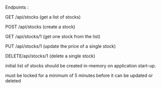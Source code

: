 Endpoints :

GET /api/stocks (get a list of stocks)

POST /api/stocks (create a stock)

GET /api/stocks/1 (get one stock from the list)

PUT /api/stocks/1 (update the price of a single stock)

DELETE/api/stocks/1 (delete a single stock)


initial list of stocks should be created in-memory on application start-up. 

must be locked for a
minimum of 5 minutes before it can be updated or deleted
